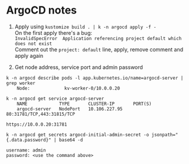 # ArgoCD notes
1. Apply using `kustomize build . | k -n argocd apply -f -`  
On the first apply there's a bug:  
`InvalidSpecError  Application referencing project default which does not exist`  
Comment out the `project: default` line, apply, remove comment and apply again

2. Get node address, service port and admin password
```
k -n argocd describe pods -l app.kubernetes.io/name=argocd-server | grep worker
    Node:             kv-worker-0/10.0.0.20

k -n argocd get service argocd-server
    NAME            TYPE       CLUSTER-IP       PORT(S)
    argocd-server   NodePort   10.106.227.95    80:31781/TCP,443:31815/TCP

https://10.0.0.20:31781

k -n argocd get secrets argocd-initial-admin-secret -o jsonpath="{.data.password}" | base64 -d

username: admin
password: <use the command above>
```
